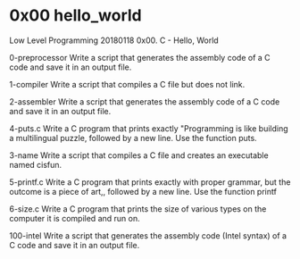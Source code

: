 # 0x00 hello_world

Low Level Programming
20180118
0x00. C - Hello, World

0-preprocessor
Write a script that generates the assembly code of a C code and save it in an output file.

1-compiler
Write a script that compiles a C file but does not link.

2-assembler
Write a script that generates the assembly code of a C code and save it in an output file.

4-puts.c
Write a C program that prints exactly "Programming is like building a multilingual puzzle, followed by a new line. Use the function puts.

3-name
Write a script that compiles a C file and creates an executable named cisfun.

5-printf.c
Write a C program that prints exactly with proper grammar, but the outcome is a piece of art,, followed by a new line.
Use the function printf

6-size.c
Write a C program that prints the size of various types on the computer it is compiled and run on.

100-intel
Write a script that generates the assembly code (Intel syntax) of a C code and save it in an output file.
